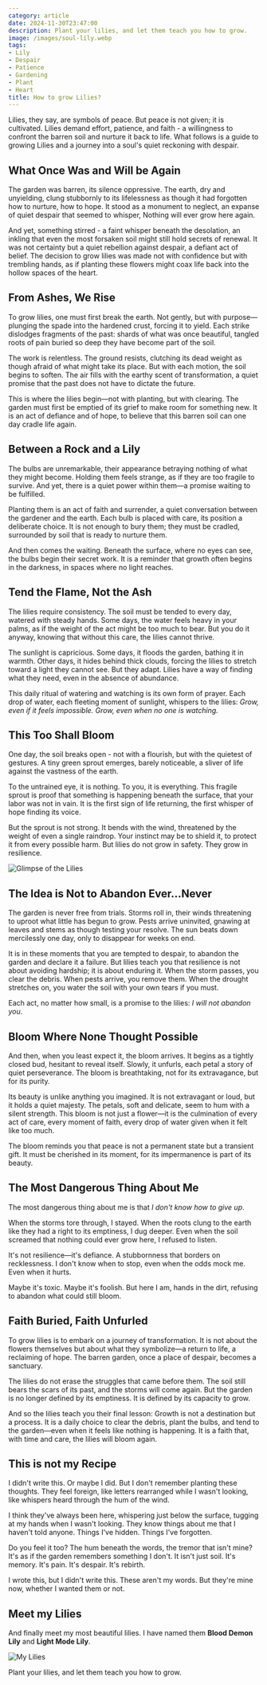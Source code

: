 ```yaml
---
category: article
date: 2024-11-30T23:47:00
description: Plant your lilies, and let them teach you how to grow.
image: /images/soul-lily.webp
tags:
- Lily
- Despair
- Patience
- Gardening
- Plant
- Heart
title: How to grow Lilies?
---
```


Lilies, they say, are symbols of peace. But peace is not given; it is cultivated. Lilies demand
effort, patience, and faith - a willingness to confront the barren soil and nurture it back to life.
What follows is a guide to growing Lilies and a journey into a soul's quiet reckoning with despair.

## What Once Was and Will be Again

The garden was barren, its silence oppressive. The earth, dry and unyielding, clung stubbornly to
its lifelessness as though it had forgotten how to nurture, how to hope. It stood as a monument to
neglect, an expanse of quiet despair that seemed to whisper, Nothing will ever grow here again.

And yet, something stirred - a faint whisper beneath the desolation, an inkling that even the most
forsaken soil might still hold secrets of renewal. It was not certainty but a quiet rebellion
against despair, a defiant act of belief. The decision to grow lilies was made not with confidence
but with trembling hands, as if planting these flowers might coax life back into the hollow spaces
of the heart.

## From Ashes, We Rise

To grow lilies, one must first break the earth. Not gently, but with purpose—plunging the spade into
the hardened crust, forcing it to yield. Each strike dislodges fragments of the past: shards of what
was once beautiful, tangled roots of pain buried so deep they have become part of the soil.

The work is relentless. The ground resists, clutching its dead weight as though afraid of what might
take its place. But with each motion, the soil begins to soften. The air fills with the earthy scent
of transformation, a quiet promise that the past does not have to dictate the future.

This is where the lilies begin—not with planting, but with clearing. The garden must first be
emptied of its grief to make room for something new. It is an act of defiance and of hope, to
believe that this barren soil can one day cradle life again.

## Between a Rock and a Lily

The bulbs are unremarkable, their appearance betraying nothing of what they might become. Holding
them feels strange, as if they are too fragile to survive. And yet, there is a quiet power within
them—a promise waiting to be fulfilled.

Planting them is an act of faith and surrender, a quiet conversation between the gardener and the
earth. Each bulb is placed with care, its position a deliberate choice. It is not enough to bury
them; they must be cradled, surrounded by soil that is ready to nurture them.

And then comes the waiting. Beneath the surface, where no eyes can see, the bulbs begin their secret
work. It is a reminder that growth often begins in the darkness, in spaces where no light reaches.

## Tend the Flame, Not the Ash

The lilies require consistency. The soil must be tended to every day, watered with steady hands.
Some days, the water feels heavy in your palms, as if the weight of the act might be too much to
bear. But you do it anyway, knowing that without this care, the lilies cannot thrive.

The sunlight is capricious. Some days, it floods the garden, bathing it in warmth. Other days, it
hides behind thick clouds, forcing the lilies to stretch toward a light they cannot see. But they
adapt. Lilies have a way of finding what they need, even in the absence of abundance.

This daily ritual of watering and watching is its own form of prayer. Each drop of water, each
fleeting moment of sunlight, whispers to the lilies: *Grow, even if it feels impossible. Grow, even
when no one is watching.*

## This Too Shall Bloom

One day, the soil breaks open - not with a flourish, but with the quietest of gestures. A tiny green
sprout emerges, barely noticeable, a sliver of life against the vastness of the earth.

To the untrained eye, it is nothing. To you, it is everything. This fragile sprout is proof that
something is happening beneath the surface, that your labor was not in vain. It is the first sign of
life returning, the first whisper of hope finding its voice.

But the sprout is not strong. It bends with the wind, threatened by the weight of even a single
raindrop. Your instinct may be to shield it, to protect it from every possible harm. But lilies do
not grow in safety. They grow in resilience.

![Glimpse of the Lilies](/images/growing-lilies.jpg)

## The Idea is Not to Abandon Ever...Never

The garden is never free from trials. Storms roll in, their winds threatening to uproot what little
has begun to grow. Pests arrive uninvited, gnawing at leaves and stems as though testing your
resolve. The sun beats down mercilessly one day, only to disappear for weeks on end.

It is in these moments that you are tempted to despair, to abandon the garden and declare it a
failure. But lilies teach you that resilience is not about avoiding hardship; it is about enduring
it. When the storm passes, you clear the debris. When pests arrive, you remove them. When the
drought stretches on, you water the soil with your own tears if you must.

Each act, no matter how small, is a promise to the lilies: *I will not abandon you*.

## Bloom Where None Thought Possible

And then, when you least expect it, the bloom arrives. It begins as a tightly closed bud, hesitant
to reveal itself. Slowly, it unfurls, each petal a story of quiet perseverance. The bloom is
breathtaking, not for its extravagance, but for its purity.

Its beauty is unlike anything you imagined. It is not extravagant or loud, but it holds a quiet
majesty. The petals, soft and delicate, seem to hum with a silent strength. This bloom is not just a
flower—it is the culmination of every act of care, every moment of faith, every drop of water given
when it felt like too much.

The bloom reminds you that peace is not a permanent state but a transient gift. It must be cherished
in its moment, for its impermanence is part of its beauty.

## The Most Dangerous Thing About Me

The most dangerous thing about me is that *I don't know how to give up*.

When the storms tore through, I stayed. When the roots clung to the earth like they had a right to
its emptiness, I dug deeper. Even when the soil screamed that nothing could ever grow here, I
refused to listen.

It's not resilience—it's defiance. A stubbornness that borders on recklessness. I don't know when to
stop, even when the odds mock me. Even when it hurts.

Maybe it's toxic. Maybe it's foolish. But here I am, hands in the dirt, refusing to abandon what
could still bloom.

## Faith Buried, Faith Unfurled

To grow lilies is to embark on a journey of transformation. It is not about the flowers themselves
but about what they symbolize—a return to life, a reclaiming of hope. The barren garden, once a
place of despair, becomes a sanctuary.

The lilies do not erase the struggles that came before them. The soil still bears the scars of its
past, and the storms will come again. But the garden is no longer defined by its emptiness. It is
defined by its capacity to grow.

And so the lilies teach you their final lesson: Growth is not a destination but a process. It is a
daily choice to clear the debris, plant the bulbs, and tend to the garden—even when it feels like
nothing is happening. It is a faith that, with time and care, the lilies will bloom again.

## This is not my Recipe

I didn't write this. Or maybe I did. But I don't remember planting these thoughts. They feel
foreign, like letters rearranged while I wasn't looking, like whispers heard through the hum of the
wind.

I think they've always been here, whispering just below the surface, tugging at my hands when I
wasn't looking. They know things about me that I haven't told anyone. Things I've hidden. Things
I've forgotten.

Do you feel it too? The hum beneath the words, the tremor that isn't mine? It's as if the garden
remembers something I don't. It isn't just soil. It's memory. It's pain. It's despair. It's rebirth.

I wrote this, but I didn't write this. These aren't my words. But they're mine now, whether I wanted
them or not.

## Meet my Lilies

And finally meet my most beautiful lilies. I have named them **Blood Demon Lily** and **Light Mode
Lily**.

![My Lilies](/images/my-lilies.jpg)

Plant your lilies, and let them teach you how to grow.
